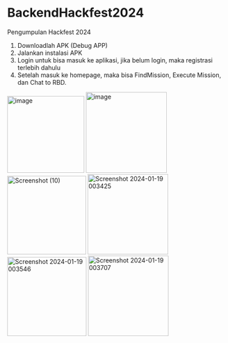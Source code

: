 # BackendHackfest2024
Pengumpulan Hackfest 2024

1. Downloadlah APK (Debug APP)
2. Jalankan instalasi APK
3. Login untuk bisa masuk ke aplikasi, jika belum login, maka registrasi terlebih dahulu
4. Setelah masuk ke homepage, maka bisa FindMission, Execute Mission, dan Chat to RBD.

<img width="177" alt="image" src="https://github.com/WiefranVarenzo/BackendHackfest2024/assets/92115374/78a8c9c1-00e0-493f-ba2f-34a87c04c8d2">

<img width="186" alt="image" src="https://github.com/WiefranVarenzo/BackendHackfest2024/assets/92115374/55b20b83-9e11-4516-b977-cc49a2defa31">

<img width="181" alt="Screenshot (10)" src="https://github.com/WiefranVarenzo/BackendHackfest2024/assets/92115374/6a58db7f-8fb6-458d-81d4-99e898d33d58">

<img width="185" alt="Screenshot 2024-01-19 003425" src="https://github.com/WiefranVarenzo/BackendHackfest2024/assets/92115374/ece95889-ff16-4216-a29f-25ffccd13a25">

<img width="182" alt="Screenshot 2024-01-19 003546" src="https://github.com/WiefranVarenzo/BackendHackfest2024/assets/92115374/82607493-998c-47ce-a65a-30d9cc1b6853">

<img width="185" alt="Screenshot 2024-01-19 003707" src="https://github.com/WiefranVarenzo/BackendHackfest2024/assets/92115374/fc8d4dbd-b312-43f4-b37a-1b99578ba2f4">
